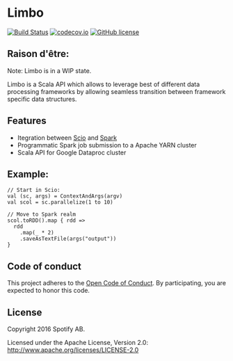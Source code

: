 Limbo
=====

[![Build Status](https://travis-ci.org/spotify/limbo.svg?branch=master)](https://travis-ci.org/spotify/limbo)
[![codecov.io](https://codecov.io/github/spotify/limbo/coverage.svg?branch=master)](https://codecov.io/github/spotify/limbo?branch=master)
[![GitHub license](https://img.shields.io/github/license/spotify/limbo.svg)](./LICENSE)

## Raison d'être:

Note: Limbo is in a WIP state.

Limbo is a Scala API which allows to leverage best of different data processing frameworks by
allowing seamless transition between framework specific data structures.

## Features

- Itegration between [Scio](https://github.com/spotify/scio) and [Spark](https://github.com/apache/spark)
- Programmatic Spark job submission to a Apache YARN cluster
- Scala API for Google Dataproc cluster

## Example:

```
// Start in Scio:
val (sc, args) = ContextAndArgs(argv)
val scol = sc.parallelize(1 to 10)

// Move to Spark realm
scol.toRDD().map { rdd =>
  rdd
    .map(_ * 2)
    .saveAsTextFile(args("output"))
}
```

## Code of conduct

This project adheres to the [Open Code of Conduct](https://github.com/spotify/code-of-conduct/blob/master/code-of-conduct.md).
By participating, you are expected to honor this code.

## License

Copyright 2016 Spotify AB.

Licensed under the Apache License, Version 2.0: http://www.apache.org/licenses/LICENSE-2.0
